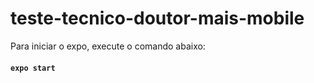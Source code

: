 # teste-tecnico-doutor-mais-mobile

Para iniciar o expo, execute o comando abaixo: 

#### `expo start`

